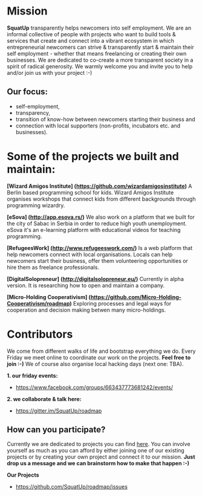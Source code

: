 # Mission
**SquatUp** transparently helps newcomers into self employment. We are an informal collective of people with projects who want to build tools & services that create and connect into a vibrant ecosystem in which entrepreneurial newcomers can strive & transparently start & maintain their self employment - whether that means freelancing or creating their own businesses. We are dedicated to co-create a more transparent society in a spirit of radical generosity. We warmly welcome you and invite you to help and/or join us with your project :-)

## Our focus:
* self-employment, 
* transparency, 
* transition of know-how between newcomers starting their business and 
* connection with local supporters (non-profits, incubators etc. and businesses).

# Some of the projects we built and maintain:

**[Wizard Amigos Institute] (https://github.com/wizardamigosinstitute)**
A Berlin based programming school for kids. Wizard Amigos Institute organises workshops that connect kids from different backgrounds through programming wizardry.

**[eSova] (http://app.esova.rs/)**
We also work on a platform that we built for the city of Sabac in Serbia in order to reduce high youth unemployment. eSova it's an e-learning platform with educational videos for teaching programming. 

**[RefugeesWork] (http://www.refugeeswork.com/)**
Is a web platform that help newcomers connect with local organisations.  Locals can help newcomers start their business, offer them volunteering opportunities or hire them as freelance professionals.

**[DigitalSolopreneur] (http://digitalsolopreneur.eu/)**
Currently in alpha version. It is researching how to open and maintain a company.

**[Micro-Holding Cooperativism] (https://github.com/Micro-Holding-Cooperativism/roadmap)**
Exploring processes and legal ways for cooperation and decision making betwen many micro-holdings.

# Contributors
We come from different walks of life and bootstrap everything we do.
Every Friday we meet online to coordinate our work on the projects. **Feel free to join :-)** We of course also organise local hacking days (next one: TBA).

**1. our friday events:**
* https://www.facebook.com/groups/663437773681242/events/

**2. we collaborate & talk here:**
* https://gitter.im/SquatUp/roadmap

## How can you participate?
Currently we are dedicated to projects you can find [here](https://waffle.io/SquatUp/roadmap).
You can involve yourself as much as you can afford by either joining one of our existing projects or by creating your own project and connect it to our mission. **Just drop us a message and we can brainstorm how to make that happen :-)**

**Our Projects**
* https://github.com/SquatUp/roadmap/issues
